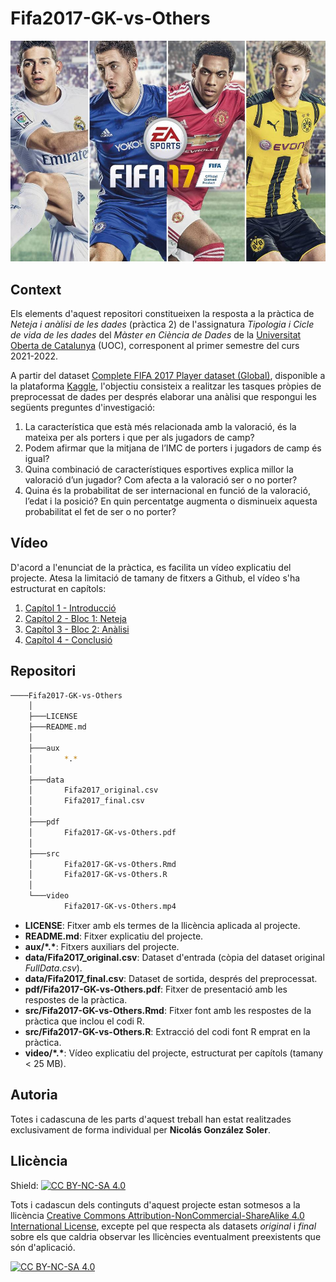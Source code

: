 # Fifa2017-GK-vs-Others

![img.png](aux/Fifa2017.jpg)

## Context

Els elements d'aquest repositori constitueixen la resposta a la pràctica de *Neteja i anàlisi de les dades* (pràctica 2) de l'assignatura *Tipologia i Cicle de vida de les dades* del *Màster en Ciència de Dades* de la [Universitat Oberta de Catalunya](https://www.uoc.edu/portal/ca/index.html) (UOC), corresponent al primer semestre del curs 2021-2022.

A partir del dataset [Complete FIFA 2017 Player dataset (Global)](https://www.kaggle.com/artimous/complete-fifa-2017-player-dataset-global), disponible a la plataforma [Kaggle](https://www.kaggle.com/), l'objectiu consisteix a realitzar les tasques pròpies de preprocessat de dades per després elaborar una anàlisi que respongui les següents preguntes d'investigació:

1. La característica que està més relacionada amb la valoració, és la mateixa per als porters i que per als jugadors de camp?  
2. Podem afirmar que la mitjana de l’IMC de porters i jugadors de camp és igual?  
3. Quina combinació de característiques esportives explica millor la valoració d’un jugador? Com afecta a la valoració ser o no porter?  
4. Quina és la probabilitat de ser internacional en funció de la valoració, l’edat i la posició? En quin percentatge augmenta o disminueix aquesta probabilitat el fet de ser o no porter?

## Vídeo

D'acord a l'enunciat de la pràctica, es facilita un vídeo explicatiu del projecte. Atesa la limitació de tamany de fitxers a Github, el vídeo s'ha estructurat en capítols:

1. [Capítol 1 - Introducció](https://github.com/ngonzalezs-UOC/Fifa2017-GK-vs-Others/blob/main/video/Capitol_1_Introduccio.mp4)
2. [Capítol 2 - Bloc 1: Neteja](https://github.com/ngonzalezs-UOC/Fifa2017-GK-vs-Others/blob/main/video/Capitol_2_Bloc1_Neteja.mp4)
3. [Capítol 3 - Bloc 2: Anàlisi](https://github.com/ngonzalezs-UOC/Fifa2017-GK-vs-Others/blob/main/video/Capitol_3_Bloc2_Analisi.mp4)
4. [Capítol 4 - Conclusió](https://github.com/ngonzalezs-UOC/Fifa2017-GK-vs-Others/blob/main/video/Capitol_4_Conclusio.mp4)

## Repositori 
```bash
────Fifa2017-GK-vs-Others
    │
    ├───LICENSE
    ├───README.md
    │
    ├───aux
    │       *.*
    │
    ├───data
    │       Fifa2017_original.csv
    │       Fifa2017_final.csv
    │
    ├───pdf
    │       Fifa2017-GK-vs-Others.pdf
    │
    ├───src
    │       Fifa2017-GK-vs-Others.Rmd
    │       Fifa2017-GK-vs-Others.R
    │    
    └───video
            Fifa2017-GK-vs-Others.mp4
```
- **LICENSE**: Fitxer amb els termes de la llicència aplicada al projecte.
- **README.md**: Fitxer explicatiu del projecte.
- **aux/\*.\***: Fitxers auxiliars del projecte.
- **data/Fifa2017_original.csv**: Dataset d'entrada (còpia del dataset original *FullData.csv*).
- **data/Fifa2017_final.csv**: Dataset de sortida, després del preprocessat.
- **pdf/Fifa2017-GK-vs-Others.pdf**: Fitxer de presentació amb les respostes de la pràctica.
- **src/Fifa2017-GK-vs-Others.Rmd**: Fitxer font amb les respostes de la pràctica que inclou el codi R.
- **src/Fifa2017-GK-vs-Others.R**: Extracció del codi font R emprat en la pràctica.
- **video/\*.\***: Vídeo explicatiu del projecte, estructurat per capítols (tamany < 25 MB).

## Autoria

Totes i cadascuna de les parts d'aquest treball han estat realitzades exclusivament de forma individual per **Nicolás González Soler**.

## Llicència

Shield: [![CC BY-NC-SA 4.0][cc-by-nc-sa-shield]][cc-by-nc-sa]

Tots i cadascun dels continguts d'aquest projecte estan sotmesos a la llicència
[Creative Commons Attribution-NonCommercial-ShareAlike 4.0 International License][cc-by-nc-sa], excepte pel que respecta als datasets *original* i *final* sobre els que caldria observar les llicències eventualment preexistents que són d'aplicació.

[![CC BY-NC-SA 4.0][cc-by-nc-sa-image]][cc-by-nc-sa]

[cc-by-nc-sa]: http://creativecommons.org/licenses/by-nc-sa/4.0/
[cc-by-nc-sa-image]: https://licensebuttons.net/l/by-nc-sa/4.0/88x31.png
[cc-by-nc-sa-shield]: https://img.shields.io/badge/License-CC%20BY--NC--SA%204.0-lightgrey.svg

